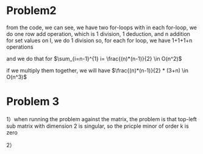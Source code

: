 # Problem2 
from the code, we can see, we have two for-loops
with in each for-loop, we do one row add operation, which is 
1 division, 1 deduction, and n addition
for set values on I, we do 1 division
so, for each for loop, we have 1+1+1+n operations

and we do that for $\sum_{i=n-1}^{1} i= \frac{(n)*(n-1)}{2} \in O(n^2)$

if we multiply them together, we will have
$\frac{(n)*(n-1)}{2} * (3+n) \in O(n^3)$

# Problem 3
1）when running the problem against the matrix, the problem is that top-left sub matrix with dimension 2 is singular, so the pricple minor of order k is zero

2）